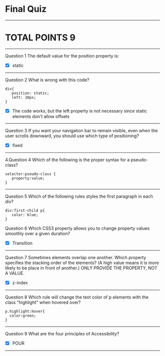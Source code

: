 # Final Quiz
--------------------------------
# TOTAL POINTS 9
--------------------------------
Question 1
The default value for the position property is:



- [x] static

---------------------------------------------------

Question 2
What is wrong with this code?

```
div{
   position: static;
   left: 10px;
}
```



- [x] The code works, but the left property is not necessary since static elements don't allow offsets


------------------------------------------------------


Question 3
If you want your navigation bar to remain visible, even when the user scrolls downward, you should use which type of positioning?





- [x] fixed

-------------------------------------------------------------

4.Question 4
Which of the following is the proper syntax for a pseudo-class?

```
selector:pseudo-class { 
   property:value;
}
```
----------------------------------------------

Question 5
Which of the following rules styles the first paragraph in each div?

```
div:first-child p{ 
   color: blue;
} 
```

Question 6
Which CSS3 property allows you to change property values smoothly over a given duration?



- [x] Transition


--------------------------------------------------

Question 7
Sometimes elements overlap one another. Which property specifies the stacking order of the elements? (A high value means it is more likely to be place in front of another.) ONLY PROVIDE THE PROPERTY, NOT A VALUE.

- [x] z-index
--------------------------------------------------------


Question 8
Which rule will change the text color of p elements with the class "highlight" when hovered over?

```
p.highlight:hover{ 
  color:green;
}
```
--------------------------------------------

Question 9
What are the four principles of Accessibility?




- [x] POUR


-------------------------------------------------------------------
